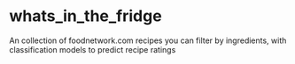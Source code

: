 # whats_in_the_fridge
An collection of foodnetwork.com recipes you can filter by ingredients, with classification models to predict recipe ratings
